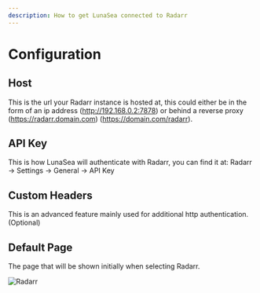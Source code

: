 ```yaml
---
description: How to get LunaSea connected to Radarr
---
```


# Configuration

## Host
This is the url your Radarr instance is hosted at, this could either be in the form of an ip address (http://192.168.0.2:7878) or behind a reverse proxy (https://radarr.domain.com) (https://domain.com/radarr). 

## API Key
This is how LunaSea will authenticate with Radarr, you can find it at: Radarr -> Settings -> General -> API Key

## Custom Headers
This is an advanced feature mainly used for additional http authentication. (Optional)

## Default Page
The page that will be shown initially when selecting Radarr. 

![Radarr](../.gitbook/assets/radarr.jpg)
